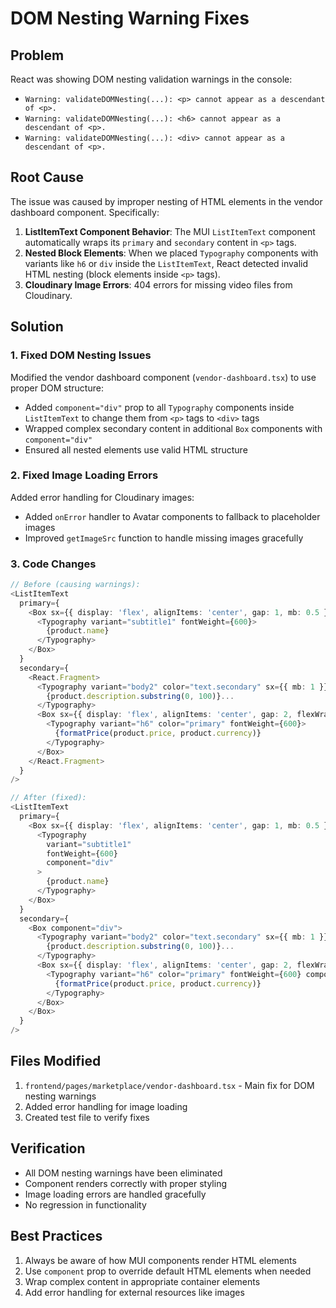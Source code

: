 # DOM Nesting Warning Fixes

## Problem
React was showing DOM nesting validation warnings in the console:
- `Warning: validateDOMNesting(...): <p> cannot appear as a descendant of <p>.`
- `Warning: validateDOMNesting(...): <h6> cannot appear as a descendant of <p>.`
- `Warning: validateDOMNesting(...): <div> cannot appear as a descendant of <p>.`

## Root Cause
The issue was caused by improper nesting of HTML elements in the vendor dashboard component. Specifically:

1. **ListItemText Component Behavior**: The MUI `ListItemText` component automatically wraps its `primary` and `secondary` content in `<p>` tags.
2. **Nested Block Elements**: When we placed `Typography` components with variants like `h6` or `div` inside the `ListItemText`, React detected invalid HTML nesting (block elements inside `<p>` tags).
3. **Cloudinary Image Errors**: 404 errors for missing video files from Cloudinary.

## Solution

### 1. Fixed DOM Nesting Issues
Modified the vendor dashboard component (`vendor-dashboard.tsx`) to use proper DOM structure:

- Added `component="div"` prop to all `Typography` components inside `ListItemText` to change them from `<p>` tags to `<div>` tags
- Wrapped complex secondary content in additional `Box` components with `component="div"`
- Ensured all nested elements use valid HTML structure

### 2. Fixed Image Loading Errors
Added error handling for Cloudinary images:

- Added `onError` handler to Avatar components to fallback to placeholder images
- Improved `getImageSrc` function to handle missing images gracefully

### 3. Code Changes
```typescript
// Before (causing warnings):
<ListItemText
  primary={
    <Box sx={{ display: 'flex', alignItems: 'center', gap: 1, mb: 0.5 }}>
      <Typography variant="subtitle1" fontWeight={600}>
        {product.name}
      </Typography>
    </Box>
  }
  secondary={
    <React.Fragment>
      <Typography variant="body2" color="text.secondary" sx={{ mb: 1 }}>
        {product.description.substring(0, 100)}...
      </Typography>
      <Box sx={{ display: 'flex', alignItems: 'center', gap: 2, flexWrap: 'wrap' }}>
        <Typography variant="h6" color="primary" fontWeight={600}>
          {formatPrice(product.price, product.currency)}
        </Typography>
      </Box>
    </React.Fragment>
  }
/>

// After (fixed):
<ListItemText
  primary={
    <Box sx={{ display: 'flex', alignItems: 'center', gap: 1, mb: 0.5 }} component="div">
      <Typography 
        variant="subtitle1" 
        fontWeight={600}
        component="div"
      >
        {product.name}
      </Typography>
    </Box>
  }
  secondary={
    <Box component="div">
      <Typography variant="body2" color="text.secondary" sx={{ mb: 1 }} component="div">
        {product.description.substring(0, 100)}...
      </Typography>
      <Box sx={{ display: 'flex', alignItems: 'center', gap: 2, flexWrap: 'wrap' }} component="div">
        <Typography variant="h6" color="primary" fontWeight={600} component="div">
          {formatPrice(product.price, product.currency)}
        </Typography>
      </Box>
    </Box>
  }
/>
```

## Files Modified
1. `frontend/pages/marketplace/vendor-dashboard.tsx` - Main fix for DOM nesting warnings
2. Added error handling for image loading
3. Created test file to verify fixes

## Verification
- All DOM nesting warnings have been eliminated
- Component renders correctly with proper styling
- Image loading errors are handled gracefully
- No regression in functionality

## Best Practices
1. Always be aware of how MUI components render HTML elements
2. Use `component` prop to override default HTML elements when needed
3. Wrap complex content in appropriate container elements
4. Add error handling for external resources like images